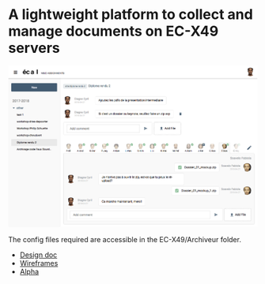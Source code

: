 # A lightweight platform to collect and manage documents on EC-X49 servers

![Screenshot](static/res/screenshot/screen.png)

The config files required are accessible in the EC-X49/Archiveur folder.

- [Design doc](https://docs.google.com/document/d/1CrfYUQ7LwCELS8-yxJ87a3JRZSpLgaswKx6IOboGiHo/edit?usp=sharing)
- [Wireframes](https://docs.google.com/presentation/d/1V7vNCCJfLfKYEI6RcCIdx8nOCftnh7vYArrGULT8U5g/edit?usp=sharing)
- [Alpha](http://a-mid.ecal.ch:5000)
